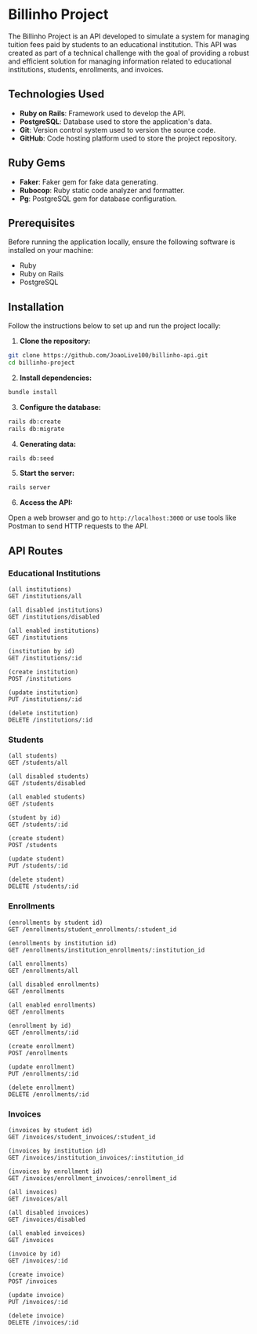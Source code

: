 # Billinho Project

The Billinho Project is an API developed to simulate a system for managing tuition fees paid by students to an educational institution. This API was created as part of a technical challenge with the goal of providing a robust and efficient solution for managing information related to educational institutions, students, enrollments, and invoices.

## Technologies Used

- **Ruby on Rails**: Framework used to develop the API.
- **PostgreSQL**: Database used to store the application's data.
- **Git**: Version control system used to version the source code.
- **GitHub**: Code hosting platform used to store the project repository.

## Ruby Gems

- **Faker**: Faker gem for fake data generating. 
- **Rubocop**: Ruby static code analyzer and formatter.
- **Pg**: PostgreSQL gem for database configuration.

## Prerequisites

Before running the application locally, ensure the following software is installed on your machine:

- Ruby
- Ruby on Rails
- PostgreSQL

## Installation

Follow the instructions below to set up and run the project locally:

1. **Clone the repository:**

```bash
git clone https://github.com/JoaoLive100/billinho-api.git
cd billinho-project
```

2. **Install dependencies:**

```bash
bundle install
```

3. **Configure the database:**

```bash
rails db:create
rails db:migrate
```

4. **Generating data:**

```bash
rails db:seed
```

5. **Start the server:**

```bash
rails server
```

6. **Access the API:**

Open a web browser and go to `http://localhost:3000` or use tools like Postman to send HTTP requests to the API.

## API Routes

### Educational Institutions

```http
(all institutions)
GET /institutions/all

(all disabled institutions)
GET /institutions/disabled

(all enabled institutions)
GET /institutions

(institution by id)
GET /institutions/:id

(create institution)
POST /institutions

(update institution)
PUT /institutions/:id

(delete institution)
DELETE /institutions/:id
```

### Students

```http
(all students)
GET /students/all

(all disabled students)
GET /students/disabled

(all enabled students)
GET /students

(student by id)
GET /students/:id

(create student)
POST /students

(update student)
PUT /students/:id

(delete student)
DELETE /students/:id
```

### Enrollments

```http
(enrollments by student id)
GET /enrollments/student_enrollments/:student_id

(enrollments by institution id)
GET /enrollments/institution_enrollments/:institution_id

(all enrollments)
GET /enrollments/all

(all disabled enrollments)
GET /enrollments

(all enabled enrollments)
GET /enrollments

(enrollment by id)
GET /enrollments/:id

(create enrollment)
POST /enrollments

(update enrollment)
PUT /enrollments/:id

(delete enrollment)
DELETE /enrollments/:id
```

### Invoices

```http
(invoices by student id)
GET /invoices/student_invoices/:student_id

(invoices by institution id)
GET /invoices/institution_invoices/:institution_id

(invoices by enrollment id)
GET /invoices/enrollment_invoices/:enrollment_id

(all invoices)
GET /invoices/all

(all disabled invoices)
GET /invoices/disabled

(all enabled invoices)
GET /invoices

(invoice by id)
GET /invoices/:id

(create invoice)
POST /invoices

(update invoice)
PUT /invoices/:id

(delete invoice)
DELETE /invoices/:id
```